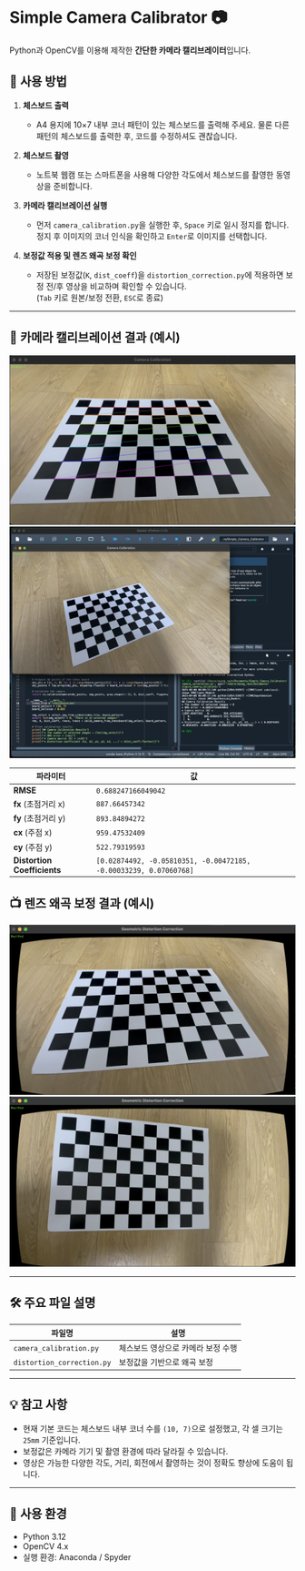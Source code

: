 # Simple Camera Calibrator 📷

Python과 OpenCV를 이용해 제작한 **간단한 카메라 캘리브레이터**입니다.

## 🔧 사용 방법

1. **체스보드 출력**  
   - A4 용지에 10×7 내부 코너 패턴이 있는 체스보드를 출력해 주세요. 물론 다른 패턴의 체스보드를 출력한 후, 코드를 수정하셔도 괜찮습니다.

2. **체스보드 촬영**  
   - 노트북 웹캠 또는 스마트폰을 사용해 다양한 각도에서 체스보드를 촬영한 동영상을 준비합니다.

3. **카메라 캘리브레이션 실행**  
   - 먼저 `camera_calibration.py`을 실행한 후, `Space` 키로 일시 정지를 합니다. 정지 후 이미지의 코너 인식을 확인하고 `Enter`로 이미지를 선택합니다.

4. **보정값 적용 및 렌즈 왜곡 보정 확인**  
   - 저장된 보정값(`K`, `dist_coeff`)을 `distortion_correction.py`에 적용하면 보정 전/후 영상을 비교하며 확인할 수 있습니다.  
     (`Tab` 키로 원본/보정 전환, `ESC`로 종료)

---

## 📐 카메라 캘리브레이션 결과 (예시)

![이미지 인식](Screenshot(1).png)
![결과](Screenshot(2).png)

| 파라미터 | 값 |
|----------|----------------------------------------------------|
| **RMSE** | `0.688247166049042` |
| **fx** (초점거리 x) | `887.66457342` |
| **fy** (초점거리 y) | `893.84894272` |
| **cx** (주점 x)      | `959.47532409` |
| **cy** (주점 y)      | `522.79319593` |
| **Distortion Coefficients** | `[0.02874492, -0.05810351, -0.00472185, -0.00033239, 0.07060768]` |---

## 📺 렌즈 왜곡 보정 결과 (예시)

![보정 결과](Screenshot(3).png)
![보정 결과](Screenshot(4).png)

---

## 🛠️ 주요 파일 설명

| 파일명 | 설명 |
|--------|------|
| `camera_calibration.py` | 체스보드 영상으로 카메라 보정 수행 |
| `distortion_correction.py` | 보정값을 기반으로 왜곡 보정 |

---

## 💡 참고 사항

- 현재 기본 코드는 체스보드 내부 코너 수를 `(10, 7)`으로 설정했고, 각 셀 크기는 `25mm` 기준입니다.
- 보정값은 카메라 기기 및 촬영 환경에 따라 달라질 수 있습니다.
- 영상은 가능한 다양한 각도, 거리, 회전에서 촬영하는 것이 정확도 향상에 도움이 됩니다.

---

## 📎 사용 환경

- Python 3.12
- OpenCV 4.x
- 실행 환경: Anaconda / Spyder
